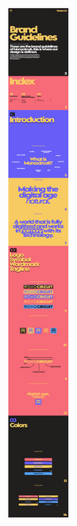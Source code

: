 <div align="center">
    <a href="https://hanji.monocircuit.com">
        <img
            alt="Design Repository Banner"
            src="./brandings/monocircuit/Brand Guidelines (As Image).png"
        />
    </a>
</div>